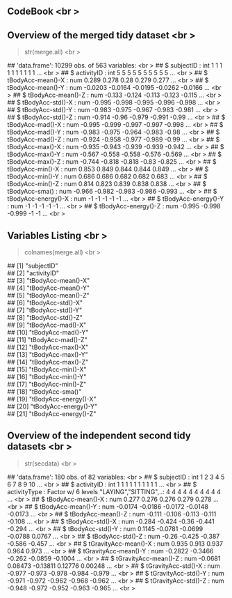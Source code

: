 ## CodeBook <br \>

## Overview of the merged tidy dataset <br \>

>str(merge.all) <br \>

\## 'data.frame':    10299 obs. of  563 variables: <br \>
\##  $ subjectID                           : int  1 1 1 1 1 1 1 1 1 1 ... <br \>
\##  $ activityID                          : int  5 5 5 5 5 5 5 5 5 5 ... <br \>
\##  $ tBodyAcc-mean()-X                   : num  0.289 0.278 0.28 0.279 0.277 ... <br \>
\##  $ tBodyAcc-mean()-Y                   : num  -0.0203 -0.0164 -0.0195 -0.0262 -0.0166 ... <br \>
\##  $ tBodyAcc-mean()-Z                   : num  -0.133 -0.124 -0.113 -0.123 -0.115 ... <br \>
\##  $ tBodyAcc-std()-X                    : num  -0.995 -0.998 -0.995 -0.996 -0.998 ... <br \>
\##  $ tBodyAcc-std()-Y                    : num  -0.983 -0.975 -0.967 -0.983 -0.981 ... <br \>
\##  $ tBodyAcc-std()-Z                    : num  -0.914 -0.96 -0.979 -0.991 -0.99 ... <br \>
\##  $ tBodyAcc-mad()-X                    : num  -0.995 -0.999 -0.997 -0.997 -0.998 ... <br \>
\##  $ tBodyAcc-mad()-Y                    : num  -0.983 -0.975 -0.964 -0.983 -0.98 ... <br \>
\##  $ tBodyAcc-mad()-Z                    : num  -0.924 -0.958 -0.977 -0.989 -0.99 ... <br \>
\##  $ tBodyAcc-max()-X                    : num  -0.935 -0.943 -0.939 -0.939 -0.942 ... <br \>
\##  $ tBodyAcc-max()-Y                    : num  -0.567 -0.558 -0.558 -0.576 -0.569 ... <br \>
\##  $ tBodyAcc-max()-Z                    : num  -0.744 -0.818 -0.818 -0.83 -0.825 ... <br \>
\##  $ tBodyAcc-min()-X                    : num  0.853 0.849 0.844 0.844 0.849 ... <br \>
\##  $ tBodyAcc-min()-Y                    : num  0.686 0.686 0.682 0.682 0.683 ... <br \>
\##  $ tBodyAcc-min()-Z                    : num  0.814 0.823 0.839 0.838 0.838 ... <br \>
\##  $ tBodyAcc-sma()                      : num  -0.966 -0.982 -0.983 -0.986 -0.993 ... <br \>
\##  $ tBodyAcc-energy()-X                 : num  -1 -1 -1 -1 -1 ... <br \>
\##  $ tBodyAcc-energy()-Y                 : num  -1 -1 -1 -1 -1 ... <br \>
\##  $ tBodyAcc-energy()-Z                 : num  -0.995 -0.998 -0.999 -1 -1 ... <br \>

## Variables Listing <br \>

>colnames(merge.all) <br \>

\##   [1] "subjectID"                           
\##   [2] "activityID"                         
\##   [3] "tBodyAcc-mean()-X"                    
\##   [4] "tBodyAcc-mean()-Y"                    
\##   [5] "tBodyAcc-mean()-Z"                   
\##   [6] "tBodyAcc-std()-X"                     
\##   [7] "tBodyAcc-std()-Y"                     
\##   [8] "tBodyAcc-std()-Z"                     
\##   [9] "tBodyAcc-mad()-X"                     
\##  [10] "tBodyAcc-mad()-Y"                     
\##  [11] "tBodyAcc-mad()-Z"                     
\##  [12] "tBodyAcc-max()-X"                     
\##  [13] "tBodyAcc-max()-Y"                     
\##  [14] "tBodyAcc-max()-Z"                     
\##  [15] "tBodyAcc-min()-X"                     
\##  [16] "tBodyAcc-min()-Y"                     
\##  [17] "tBodyAcc-min()-Z"                     
\##  [18] "tBodyAcc-sma()"                       
\##  [19] "tBodyAcc-energy()-X"                  
\##  [20] "tBodyAcc-energy()-Y"                  
\##  [21] "tBodyAcc-energy()-Z"         

## Overview of the independent second tidy datasets <br \>

>str(secdata) <br \>

\## 'data.frame':    180 obs. of  82 variables: <br \>
\##  $ subjectID                      : int  1 2 3 4 5 6 7 8 9 10 ... <br \>
\##  $ activityID                     : int  1 1 1 1 1 1 1 1 1 1 ... <br \>
\##  $ activityType                   : Factor w/ 6 levels "LAYING","SITTING",..: 4 4 4 4 4 4 4 4 4 4 ... <br \>
\##  $ tBodyAcc-mean()-X              : num  0.277 0.276 0.276 0.279 0.278 ... <br \>
\##  $ tBodyAcc-mean()-Y              : num  -0.0174 -0.0186 -0.0172 -0.0148 -0.0173 ... <br \>
\##  $ tBodyAcc-mean()-Z              : num  -0.111 -0.106 -0.113 -0.111 -0.108 ... <br \>
\##  $ tBodyAcc-std()-X               : num  -0.284 -0.424 -0.36 -0.441 -0.294 ... <br \>
\##  $ tBodyAcc-std()-Y               : num  0.1145 -0.0781 -0.0699 -0.0788 0.0767 ... <br \>
\##  $ tBodyAcc-std()-Z               : num  -0.26 -0.425 -0.387 -0.586 -0.457 ... <br \>
\##  $ tGravityAcc-mean()-X           : num  0.935 0.913 0.937 0.964 0.973 ... <br \>
\##  $ tGravityAcc-mean()-Y           : num  -0.2822 -0.3466 -0.262 -0.0859 -0.1004 ... <br \>
\##  $ tGravityAcc-mean()-Z           : num  -0.0681 0.08473 -0.13811 0.12776 0.00248 ... <br \>
\##  $ tGravityAcc-std()-X            : num  -0.977 -0.973 -0.978 -0.984 -0.979 ... <br \>
\##  $ tGravityAcc-std()-Y            : num  -0.971 -0.972 -0.962 -0.968 -0.962 ... <br \>
\##  $ tGravityAcc-std()-Z            : num  -0.948 -0.972 -0.952 -0.963 -0.965 ... <br \>

